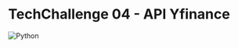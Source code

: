 # TechChallenge 04 - API Yfinance

![Python](
https://img.shields.io/badge/Flask-000000?style=flat&logo=flask&logoColor=white) 

